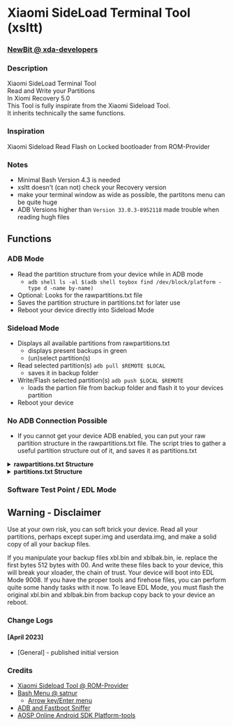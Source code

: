 # Xiaomi SideLoad Terminal Tool (xsltt)
### [NewBit @ xda-developers](https://forum.xda-developers.com/m/newbit.1350876)

### Description
Xiaomi SideLoad Terminal Tool\
Read and Write your Partitions\
In Xiomi Recovery 5.0\
This Tool is fully inspirate from the Xiaomi Sideload Tool.\
It inherits technically the same functions.

### Inspiration
Xiaomi Sideload Read Flash on Locked bootloader from ROM-Provider

### Notes
* Minimal Bash Version 4.3 is needed
* xsltt doesn't (can not) check your Recovery version
* make your terminal window as wide as possible, the partitons menu can be quite huge
* ADB Versions higher than `Version 33.0.3-8952118` made trouble when reading hugh files

## Functions
### ADB Mode
* Read the partition structure from your device while in ADB mode
	* `adb shell ls -al $(adb shell toybox find /dev/block/platform -type d -name by-name)`
* Optional: Looks for the rawpartitions.txt file
* Saves the partition structure in partitions.txt for later use
* Reboot your device directly into Sideload Mode

### Sideload Mode
* Displays all available partitions from rawpartitions.txt
	* displays present backups in green
	* (un)select partition(s)
* Read selected partition(s) `adb pull $REMOTE $LOCAL`
	* saves it in backup folder
* Write/Flash selected partition(s) `adb push $LOCAL $REMOTE`
	* loads the partion file from backup folder and flash it to your devices partition
* Reboot your device

### No ADB Connection Possible
* If you cannot get your device ADB enabled, you can put your raw partition structure
	in the rawpartitions.txt file. The script tries to gather a useful partition structure
	out of it, and saves it as partitions.txt

<details>
<summary><b>rawpartitions.txt Structure</b></summary>

```
lrwxrwxrwx 1 root root   21 2023-02-23 00:17 3rdmodem -> /dev/block/mmcblk0p43
lrwxrwxrwx 1 root root   21 2023-02-23 00:17 3rdmodemnvm -> /dev/block/mmcblk0p14
lrwxrwxrwx 1 root root   21 2023-02-23 00:17 3rdmodemnvmbkp -> /dev/block/mmcblk0p15
lrwxrwxrwx 1 root root   21 2023-02-23 00:17 bootfail_info -> /dev/block/mmcblk0p49
lrwxrwxrwx 1 root root   21 2023-02-23 00:17 cache -> /dev/block/mmcblk0p44
lrwxrwxrwx 1 root root   21 2023-02-23 00:17 cust -> /dev/block/mmcblk0p53
lrwxrwxrwx 1 root root   21 2023-02-23 00:17 dfx -> /dev/block/mmcblk0p42
lrwxrwxrwx 1 root root   21 2023-02-23 00:17 dto -> /dev/block/mmcblk0p35
lrwxrwxrwx 1 root root   21 2023-02-23 00:17 dts -> /dev/block/mmcblk0p34
lrwxrwxrwx 1 root root   21 2023-02-23 00:17 erecovery_kernel -> /dev/block/mmcblk0p22
lrwxrwxrwx 1 root root   21 2023-02-23 00:17 erecovery_ramdisk -> /dev/block/mmcblk0p23
lrwxrwxrwx 1 root root   21 2023-02-23 00:17 erecovery_vbmeta -> /dev/block/mmcblk0p37
lrwxrwxrwx 1 root root   21 2023-02-23 00:17 erecovery_vendor -> /dev/block/mmcblk0p24
lrwxrwxrwx 1 root root   20 2023-02-23 00:17 fastboot -> /dev/block/mmcblk0p5
lrwxrwxrwx 1 root root   20 2023-02-23 00:17 frp -> /dev/block/mmcblk0p4
lrwxrwxrwx 1 root root   21 2023-02-23 00:17 fw_hifi -> /dev/block/mmcblk0p29
lrwxrwxrwx 1 root root   20 2023-02-23 00:17 fw_lpm3 -> /dev/block/mmcblk0p3
lrwxrwxrwx 1 root root   21 2023-02-23 00:17 hisitest0 -> /dev/block/mmcblk0p46
lrwxrwxrwx 1 root root   21 2023-02-23 00:17 hisitest1 -> /dev/block/mmcblk0p47
lrwxrwxrwx 1 root root   21 2023-02-23 00:17 hisitest2 -> /dev/block/mmcblk0p57
lrwxrwxrwx 1 root root   21 2023-02-23 00:17 kernel -> /dev/block/mmcblk0p30
lrwxrwxrwx 1 root root   21 2023-02-23 00:17 misc -> /dev/block/mmcblk0p20
lrwxrwxrwx 1 root root   21 2023-02-23 00:17 modem -> /dev/block/mmcblk0p39
lrwxrwxrwx 1 root root   21 2023-02-23 00:17 modem_dsp -> /dev/block/mmcblk0p40
lrwxrwxrwx 1 root root   21 2023-02-23 00:17 modem_dtb -> /dev/block/mmcblk0p41
lrwxrwxrwx 1 root root   21 2023-02-23 00:17 modem_om -> /dev/block/mmcblk0p18
lrwxrwxrwx 1 root root   21 2023-02-23 00:17 modemnvm_backup -> /dev/block/mmcblk0p10
lrwxrwxrwx 1 root root   20 2023-02-23 00:17 modemnvm_factory -> /dev/block/mmcblk0p6
lrwxrwxrwx 1 root root   21 2023-02-23 00:17 modemnvm_img -> /dev/block/mmcblk0p11
lrwxrwxrwx 1 root root   21 2023-02-23 00:17 modemnvm_system -> /dev/block/mmcblk0p12
lrwxrwxrwx 1 root root   21 2023-02-23 00:17 modemnvm_update -> /dev/block/mmcblk0p21
lrwxrwxrwx 1 root root   20 2023-02-23 00:17 nvme -> /dev/block/mmcblk0p7
lrwxrwxrwx 1 root root   21 2023-02-23 00:17 odm -> /dev/block/mmcblk0p45
lrwxrwxrwx 1 root root   20 2023-02-23 00:17 oeminfo -> /dev/block/mmcblk0p8
lrwxrwxrwx 1 root root   21 2023-02-23 00:17 patch -> /dev/block/mmcblk0p48
lrwxrwxrwx 1 root root   21 2023-02-23 00:17 persist -> /dev/block/mmcblk0p16
lrwxrwxrwx 1 root root   21 2023-02-23 00:17 product -> /dev/block/mmcblk0p56
lrwxrwxrwx 1 root root   21 2023-02-23 00:17 ramdisk -> /dev/block/mmcblk0p31
lrwxrwxrwx 1 root root   21 2023-02-23 00:17 recovery_ramdisk -> /dev/block/mmcblk0p32
lrwxrwxrwx 1 root root   21 2023-02-23 00:17 recovery_vbmeta -> /dev/block/mmcblk0p36
lrwxrwxrwx 1 root root   21 2023-02-23 00:17 recovery_vendor -> /dev/block/mmcblk0p33
lrwxrwxrwx 1 root root   21 2023-02-23 00:17 reserved1 -> /dev/block/mmcblk0p17
lrwxrwxrwx 1 root root   21 2023-02-23 00:17 reserved2 -> /dev/block/mmcblk0p25
lrwxrwxrwx 1 root root   21 2023-02-23 00:17 reserved3 -> /dev/block/mmcblk0p51
lrwxrwxrwx 1 root root   21 2023-02-23 00:17 rrecord -> /dev/block/mmcblk0p50
lrwxrwxrwx 1 root root   21 2023-02-23 00:17 secure_storage -> /dev/block/mmcblk0p13
lrwxrwxrwx 1 root root   21 2023-02-23 00:17 sensorhub -> /dev/block/mmcblk0p28
lrwxrwxrwx 1 root root   20 2023-02-23 00:17 splash -> /dev/block/mmcblk0p9
lrwxrwxrwx 1 root root   21 2023-02-23 00:17 splash2 -> /dev/block/mmcblk0p19
lrwxrwxrwx 1 root root   21 2023-02-23 00:17 system -> /dev/block/mmcblk0p52
lrwxrwxrwx 1 root root   21 2023-02-23 00:17 teeos -> /dev/block/mmcblk0p26
lrwxrwxrwx 1 root root   21 2023-02-23 00:17 trustfirmware -> /dev/block/mmcblk0p27
lrwxrwxrwx 1 root root   21 2023-02-23 00:17 userdata -> /dev/block/mmcblk0p58
lrwxrwxrwx 1 root root   21 2023-02-23 00:17 vbmeta -> /dev/block/mmcblk0p38
lrwxrwxrwx 1 root root   21 2023-02-23 00:17 vendor -> /dev/block/mmcblk0p55
lrwxrwxrwx 1 root root   21 2023-02-23 00:17 version -> /dev/block/mmcblk0p54
lrwxrwxrwx 1 root root   20 2023-02-23 00:17 vrl -> /dev/block/mmcblk0p1
lrwxrwxrwx 1 root root   20 2023-02-23 00:17 vrl_backup -> /dev/block/mmcblk0p2
```
</details>

<details>
<summary><b>partitions.txt Structure</b></summary>

```
ALIGN_TO_128K_1 /dev/block/sdd1
ALIGN_TO_128K_2 /dev/block/sdf1
abl /dev/block/sde8
ablbak /dev/block/sde24
aop /dev/block/sde1
aopbak /dev/block/sde17
apdp /dev/block/sde35
bluetooth /dev/block/sde5
bluetoothbak /dev/block/sde21
boot /dev/block/sde51
bootbak /dev/block/sde55
cache /dev/block/sda13
catecontentfv /dev/block/sde49
catefv /dev/block/sde48
cateloader /dev/block/sde41
cdt /dev/block/sdd2
cmnlib /dev/block/sde11
cmnlib64 /dev/block/sde12
cmnlib64bak /dev/block/sde28
cmnlibbak /dev/block/sde27
cust /dev/block/sda7
ddr /dev/block/sdd3
devcfg /dev/block/sde13
devcfgbak /dev/block/sde29
devinfo /dev/block/sde33
dip /dev/block/sde34
dsp /dev/block/sde9
dspbak /dev/block/sde25
dtbo /dev/block/sde52
dtbobak /dev/block/sde54
exaid /dev/block/sda14
ffu /dev/block/sda16
frp /dev/block/sda5
fsc /dev/block/sdf5
fsg /dev/block/sdf4
gsort /dev/block/sda15
hyp /dev/block/sde3
hypbak /dev/block/sde19
imagefv /dev/block/sde15
imagefvbak /dev/block/sde31
keymaster /dev/block/sde10
keymasterbak /dev/block/sde26
keystore /dev/block/sda4
limits /dev/block/sde38
logdump /dev/block/sde42
logfs /dev/block/sde40
mdtp /dev/block/sde7
mdtpbak /dev/block/sde23
mdtpsecapp /dev/block/sde6
mdtpsecappbak /dev/block/sde22
metadata /dev/block/sda12
minidump /dev/block/sda6
misc /dev/block/sda3
modem /dev/block/sde4
modembak /dev/block/sde20
modemst1 /dev/block/sdf2
modemst2 /dev/block/sdf3
multiimgoem /dev/block/sde44
multiimgqti /dev/block/sde45
persist /dev/block/sda2
qupfw /dev/block/sde14
qupfwbak /dev/block/sde30
recovery /dev/block/sda8
recoverybak /dev/block/sda9
secdata /dev/block/sde47
splash /dev/block/sde37
spunvm /dev/block/sde36
ssd /dev/block/sda1
storsec /dev/block/sde43
super /dev/block/sda17
toolsfv /dev/block/sde39
tz /dev/block/sde2
tzbak /dev/block/sde18
uefisecapp /dev/block/sde16
uefisecappbak /dev/block/sde32
uefivarstore /dev/block/sde46
userdata /dev/block/sda18
vbmeta /dev/block/sde50
vbmeta_system /dev/block/sda10
vbmeta_systembak /dev/block/sda11
vbmetabak /dev/block/sde53
xbl /dev/block/sdb1
xbl_config /dev/block/sdb2
xbl_configbak /dev/block/sdc2
xblbak /dev/block/sdc1
```
</details>

### Software Test Point / EDL Mode
## Warning - Disclaimer
Use at your own risk, you can soft brick your device.
Read all your partitions, perhaps except super.img and userdata.img,
and make a solid copy of all your backup files.

If you manipulate your backup files xbl.bin and xblbak.bin,
ie. replace the first bytes 512 bytes with 00.
And write these files back to your device, this will break your xloader, the chain of trust.
Your device will boot into EDL Mode 9008. If you have the proper tools
and firehose files, you can perform quite some handy tasks with it now.
To leave EDL Mode, you must flash the original xbl.bin and xblbak.bin from backup copy
back to your device an reboot.

### Change Logs
#### [April 2023]
* [General] - published initial version

### Credits
* [Xiaomi Sideload Tool @ ROM-Provider](https://romprovider.com/xiaomi-sideload-tool/)
* [Bash Menu @ satnur](https://unix.stackexchange.com/users/502665/satnur)
	* [Arrow key/Enter menu](https://unix.stackexchange.com/questions/146570/arrow-key-enter-menu)
* [ADB and Fastboot Sniffer](https://github.com/newbit1/ADB-and-Fastboot-Sniffer)
* [AOSP Online Android SDK Platform-tools](https://androidsdkmanager.azurewebsites.net/Platformtools)